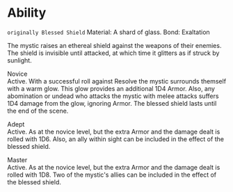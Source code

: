 # Ability
`originally Blessed Shield`
Material: A shard of glass.
Bond: Exaltation

The mystic raises an ethereal shield against the weapons of their enemies. The shield is invisible until attacked, at which time it glitters as if struck by sunlight.

Novice<br>Active. With a successful roll against Resolve the mystic surrounds themself with a warm glow. This glow provides an additional 1D4 Armor. Also, any abomination or undead who attacks the mystic with melee attacks suffers 1D4 damage from the glow, ignoring Armor. The blessed shield lasts until the end of the scene.

Adept<br>Active. As at the novice level, but the extra Armor and the damage dealt is rolled with 1D6. Also, an ally within sight can be included in the effect of the blessed shield.

Master<br>Active. As at the novice level, but the extra Armor and the damage dealt is rolled with 1D8. Two of the mystic's allies can be included in the effect of the blessed shield.